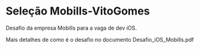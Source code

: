 # Seleção Mobills-VitoGomes  
Desafio da empresa Mobills para a vaga de dev iOS.  
  
  Mais detalhes de como é o desafio no documento Desafio_iOS_Mobills.pdf
